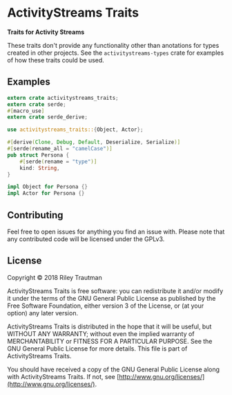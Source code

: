 # ActivityStreams Traits
__Traits for Activity Streams__

These traits don't provide any functionality other than anotations for types created in other
projects. See the `activitystreams-types` crate for examples of how these traits could be used.

## Examples

```rust
extern crate activitystreams_traits;
extern crate serde;
#[macro_use]
extern crate serde_derive;

use activitystreams_traits::{Object, Actor};

#[derive(Clone, Debug, Default, Deserialize, Serialize)]
#[serde(rename_all = "camelCase")]
pub struct Persona {
    #[serde(rename = "type")]
    kind: String,
}

impl Object for Persona {}
impl Actor for Persona {}
```

## Contributing
Feel free to open issues for anything you find an issue with. Please note that any contributed code will be licensed under the GPLv3.

## License

Copyright © 2018 Riley Trautman

ActivityStreams Traits is free software: you can redistribute it and/or modify it under the terms of the GNU General Public License as published by the Free Software Foundation, either version 3 of the License, or (at your option) any later version.

ActivityStreams Traits is distributed in the hope that it will be useful, but WITHOUT ANY WARRANTY; without even the implied warranty of MERCHANTABILITY or FITNESS FOR A PARTICULAR PURPOSE. See the GNU General Public License for more details. This file is part of ActivityStreams Traits.

You should have received a copy of the GNU General Public License along with ActivityStreams Traits. If not, see [http://www.gnu.org/licenses/](http://www.gnu.org/licenses/).
